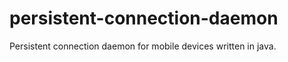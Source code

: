 persistent-connection-daemon
============================

Persistent connection daemon for mobile devices written in java.
